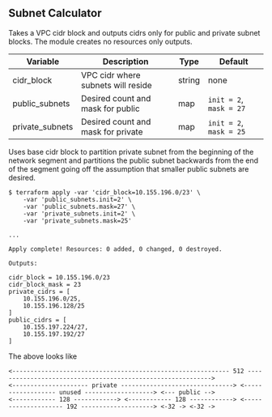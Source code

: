 ## Subnet Calculator
Takes a VPC cidr block and outputs cidrs only for public and private subnet blocks. The module creates no resources only outputs.

| Variable       | Description                         | Type   | Default                 |
|----------------|-------------------------------------|--------|-------------------------| 
| cidr_block      | VPC cidr where subnets will reside | string | none                    |
| public_subnets  | Desired count and mask for public  | map    | `init = 2`, `mask = 27` |
| private_subnets | Desired count and mask for private | map    | `init = 2`, `mask = 25` |

Uses base cidr block to partition private subnet from the beginning of the network segment and partitions the public subnet backwards from the end of the segment going off the assumption that smaller public subnets are desired.

```
$ terraform apply -var 'cidr_block=10.155.196.0/23' \
	-var 'public_subnets.init=2' \
	-var 'public_subnets.mask=27' \
	-var 'private_subnets.init=2' \
	-var 'private_subnets.mask=25'

...

Apply complete! Resources: 0 added, 0 changed, 0 destroyed.

Outputs:

cidr_block = 10.155.196.0/23
cidr_block_mask = 23
private_cidrs = [
    10.155.196.0/25,
    10.155.196.128/25
]
public_cidrs = [
    10.155.197.224/27,
    10.155.197.192/27
]
```

The above looks like

```
<------------------------------------------------------------ 512 ------------------------------------------------------------>
<--------------------- private -------------------------------> <------------------ unused -------------------> <--- public -->
<------------ 128 ------------> <------------ 128 ------------> <-------------------- 192 --------------------> <-32 -> <-32 ->     
```


